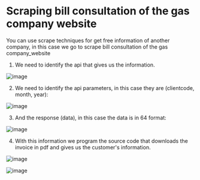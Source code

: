 # Scraping bill consultation of the gas company website

You can use scrape techniques for get free information of another company, in this case we go to scrape bill consultation of the gas company_website

1) We need to identify the api that gives us the information.

![image](https://user-images.githubusercontent.com/31372472/204886870-0ea4285e-50b1-43de-b177-04c1b09b61a7.png)



2) We need to identify the api parameters, in this case they are (clientcode, month, year): 

![image](https://user-images.githubusercontent.com/31372472/204892031-ff49d7da-8e9a-460d-afbe-64340879e462.png)



3) And the response (data), in this case the data is in 64 format:

![image](https://user-images.githubusercontent.com/31372472/204888132-cd5faff8-d55d-4847-9c5e-d6ab6341e813.png)



4) With this information we program the source code that downloads the invoice in pdf and gives us the customer's information.

![image](https://user-images.githubusercontent.com/31372472/204891770-c8add572-51c1-40e6-9a90-06b8f74ea6ca.png)

![image](https://user-images.githubusercontent.com/31372472/204891839-9bb63d16-a5a0-4df0-b472-0cfe09850dca.png)
